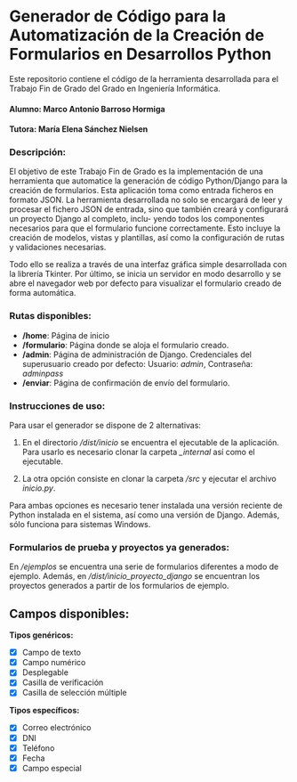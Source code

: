 # Generador de Código para la Automatización de la Creación de Formularios en Desarrollos Python
Este repositorio contiene el código de la herramienta desarrollada para el Trabajo Fin de Grado del Grado en Ingeniería Informática.

#### Alumno: **Marco Antonio Barroso Hormiga**
#### Tutora: **María Elena Sánchez Nielsen**

### Descripción:

El objetivo de este Trabajo Fin de Grado es la implementación de una herramienta que automatice la generación de código Python/Django para la creación de formularios. Esta aplicación toma como entrada ficheros en formato JSON. La herramienta desarrollada no solo se encargará de leer y procesar el fichero JSON
de entrada, sino que también creará y configurará un proyecto Django al completo, inclu-
yendo todos los componentes necesarios para que el formulario funcione correctamente.
Esto incluye la creación de modelos, vistas y plantillas, así como la configuración de rutas
y validaciones necesarias.

Todo ello se realiza a través de una interfaz gráfica simple desarrollada con la librería Tkinter. Por último, se inicia un servidor en modo desarrollo y se abre el navegador web por defecto para visualizar el formulario creado de forma automática.

### Rutas disponibles:

- **/home**: Página de inicio
- **/formulario**: Página donde se aloja el formulario creado.
- **/admin**: Página de administración de Django. Credenciales del superusuario creado por defecto: Usuario: _admin_, Contraseña: _adminpass_
- **/enviar**: Página de confirmación de envío del formulario.


### Instrucciones de uso:
Para usar el generador se dispone de 2 alternativas:

1. En el directorio _/dist/inicio_ se encuentra el ejecutable de la aplicación. Para usarlo es necesario clonar la carpeta _\_internal_ así como el ejecutable.

2. La otra opción consiste en clonar la carpeta _/src_ y ejecutar el archivo _inicio.py_.

Para ambas opciones es necesario tener instalada una versión reciente de Python instalada en el sistema, así como una versión de Django. Además, sólo funciona para sistemas Windows.


### Formularios de prueba y proyectos ya generados:

En _/ejemplos_ se encuentra una serie de formularios diferentes a modo de ejemplo. Además, en _/dist/inicio\_proyecto\_django_ se encuentran los proyectos generados a partir de los formularios de ejemplo.


## Campos disponibles:

**Tipos genéricos:**
- [x] Campo de texto
- [x] Campo numérico
- [x] Desplegable
- [x] Casilla de verificación
- [x] Casilla de selección múltiple

**Tipos específicos:**
- [x] Correo electrónico
- [x] DNI
- [x] Teléfono
- [x] Fecha
- [x] Campo especial